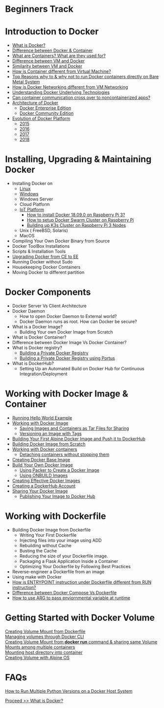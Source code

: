 # Beginners Track

# Introduction to Docker 

- [What is Docker?](https://github.com/collabnix/dockerlabs/blob/master/beginners/docker/what-is-docker.md)
- [Difference between Docker & Container](https://github.com/collabnix/dockerlabs/blob/master/beginners/docker/docker-vs-container.md)
- [What are Containers? What are they used for?](https://github.com/collabnix/dockerlabs/blob/master/beginners/linux-containers.md)
- [Difference between VM and Docker](https://github.com/collabnix/dockerlabs/blob/master/beginners/difference-docker-vm.md)
- [Similarity between VM and Docker](https://github.com/collabnix/dockerlabs/blob/master/beginners/similarity-vm-docker.md)
- [How is Container different from Virtual Machine?](https://github.com/collabnix/dockerlabs/blob/master/beginners/difference-vm-containers.md)
- [Top Reasons why to & why not to run Docker containers directly on Bare Metal System](https://github.com/collabnix/dockerlabs/blob/master/beginners/docker-on-bare-metal.md)
- [How is Docker Networking different from VM Networking](https://github.com/collabnix/dockerlabs/blob/master/beginners/difference-vmnetwork-docker-networking.md)
- [Understanding Docker Underlying Technologies]()
- [Can container communication cross over to noncontainerized apps?](https://github.com/collabnix/dockerlabs/blob/master/beginners/linux-comm-containers.md)
- [Architecture of Docker](https://github.com/collabnix/dockerlabs/blob/master/beginners/architecture-of-a-docker.md)
   - [Docker Enterprise Edition](https://github.com/collabnix/dockerlabs/blob/master/beginners/architecture-dockeree.md)
   - [Docker Community Edition](https://github.com/collabnix/dockerlabs/blob/master/beginners/arhcitecture-of-docker-ce.md)
- [Evolution of Docker Platform](https://github.com/collabnix/dockerlabs/blob/master/beginners/evolution-of-docker-platform.md)
   - [2015](https://github.com/collabnix/dockerlabs/blob/master/beginners/2015.md)
   - [2016](https://github.com/collabnix/dockerlabs/blob/master/beginners/2016.md)
   - [2017](https://github.com/collabnix/dockerlabs/blob/master/beginners/2017.md)
   - [2018](https://github.com/collabnix/dockerlabs/blob/master/beginners/2018.md)
             
# Installing, Upgrading & Maintaining Docker 

- Installing Docker on 
   - [Linux](https://github.com/collabnix/dockerlabs/tree/master/beginners/install)
   - [Windows](https://github.com/collabnix/dockerlabs/blob/master/beginners/install/windows/docker-desktop-for-windows/README.md)
   - Windows Server
   - Cloud Platform
   - [IoT Platform](https://github.com/collabnix/dockerlabs/tree/master/beginners/install/raspberrypi3)
     - [How to install Docker 18.09.0 on Raspberry Pi 3?](https://github.com/collabnix/dockerlabs/blob/master/beginners/install/raspberrypi3/README.md)
     - [How to setup Docker Swarm Cluster on Raspberry Pi](https://github.com/collabnix/dockerlabs/blob/master/beginners/install/raspberrypi3/setting-up-swarm-cluster.md)
     - [Building up K3s Cluster on Raspberry Pi 3 Nodes](https://github.com/collabnix/dockerlabs/blob/master/beginners/install/raspberrypi3/setting-up-k3s-cluster.md)
   - Unix ( FreeBSD, Solaris)  
   - MacOS
- Compiling Your Own Docker Binary from Source
- Docker ToolBox Installations
- Scripts & Installation Tools
- [Upgrading Docker from CE to EE](https://github.com/collabnix/dockerlabs/blob/master/beginners/upgrade-1809ce-1809ee/README.md)
- Running Docker without Sudo
- Housekeeping Docker Containers
- Moving Docker to different partition

# Docker Components

- Docker Server Vs Client Architecture
- Docker Daemon
  - How to open Docker Daemon to External world?
  - Docker Daemon runs as root. How can Docker be secure?
- What is a Docker Image?
  - Building Your own Docker Image from Scratch
- What is Docker Container?
- Difference between Docker Image Vs Docker Container?
- What is Docker registry?
  - [Building a Private Docker Registry](https://github.com/collabnix/dockerlabs/blob/master/beginners/build-private-docker-registry.md)
  - [Building a Private Docker Registry using Portus](https://github.com/collabnix/dockerlabs/blob/master/beginners/portus/README.md)
- What is DockerHub?
  - Setting Up an Automated Build on Docker Hub for Continuous Integration/Deployment
  
# Working with Docker Image & Container

- [Running Hello World Example](https://github.com/collabnix/dockerlabs/blob/master/beginners/helloworld/README.md)
- [Working with Docker Image](https://github.com/collabnix/dockerlabs/blob/master/beginners/workingwithdockerimage.md) 
  - [Saving Images and Containers as Tar Files for Sharing](https://github.com/collabnix/dockerlabs/blob/master/beginners/saving-images-as-tar/README.md) 
  - [Versioning an Image with Tags](https://github.com/collabnix/dockerlabs/blob/master/beginners/versioning-an-image-with-tags/README.md)
- [Building Your First Alpine Docker Image and Push it to DockerHub](https://github.com/collabnix/dockerlabs/blob/master/beginners/building-your-first-alpine-container.md)
- [Building Docker Image from Scratch](https://github.com/collabnix/dockerlabs/blob/master/beginners/building-docker-image-from-scratch.md)
- [Working with Docker containers](https://github.com/collabnix/dockerlabs/blob/master/beginners/working-with-docker-containers/README.md)
  - [Detaching containers without stopping them](https://github.com/collabnix/dockerlabs/blob/master/beginners/deatching-containers-without-stopping-them/README.md)
- [Creating Docker Base Image](https://github.com/collabnix/dockerlabs/blob/master/beginners/create-base-image.md)
- [Build Your Own Docker Image](https://github.com/collabnix/dockerlabs/blob/master/beginners/building-you-own-docker-image/README.md)
  - [Using Packer to Create a Docker Image](https://github.com/collabnix/dockerlabs/blob/master/beginners/using-packer-to-create-a-docker-image/README.md)
  - [Using ONBUILD Images](https://github.com/collabnix/dockerlabs/blob/master/beginners/using-onbuild-images/README.md)
- [Creating Effective Docker Images](https://github.com/collabnix/dockerlabs/blob/master/beginners/b300/b304-creating-effective-docker-images.md)
- [Creating a DockerHub Account](https://github.com/collabnix/dockerlabs/blob/master/beginners/creating-a-dockerhub-account/README.md)
- [Sharing Your Docker Image](https://github.com/collabnix/dockerlabs/blob/master/beginners/sharing-your-docker-image/README.md)
  -  [Publishing Your Image to Docker Hub](https://github.com/collabnix/dockerlabs/blob/master/beginners/publishing-your-image-to-docker-hub/README.md)

  
 # Working with Dockerfile
 
- Building Docker Image from Dockerfile
  - Writing Your First Dockerfile
  - Injecting files into your image using ADD
  - Rebuilding without Cache 
  - Busting the Cache 
  - Reducing the size of your Dockerfile image. 
  - Packaging a Flask Application Inside a Container 
  - Optimizing Your Dockerfile by Following Best Practices 
- Reverse-engineer a Dockerfile from an image
- Using make with Docker
- [How is ENTRYPOINT instruction under Dockerfile different from RUN instruction?](https://github.com/collabnix/dockerlabs/blob/master/beginners/dockerfile/entrypoint-vs-run.md)
- [Difference between Docker Compose Vs Dockerfile](https://github.com/collabnix/dockerlabs/blob/master/beginners/difference-compose-dockerfile.md)
- [How to use ARG to pass enviornmental variable at runtime](https://github.com/collabnix/dockerlabs/blob/master/beginners/dockerfile/arg-dockerfile-runtime.md)

# Getting Started with Docker Volume

[Creating Volume Mount from Dockerfile](https://github.com/collabnix/dockerlabs/blob/master/beginners/volume/create-a-volume-mount-from-dockerfile.md)<br>
[Managing volumes through Docker CLI](https://github.com/collabnix/dockerlabs/blob/master/beginners/volume/managing-volumes-via-docker-cli.md)<br>
[Creating Volume Mount from **docker run** command & sharing same Volume Mounts among multiple containers](https://github.com/collabnix/dockerlabs/blob/master/beginners/volume/creating-volume-mount-from-dockercli.md)<br>
[Mounting host directory into container](https://github.com/collabnix/dockerlabs/blob/master/beginners/volume/bind-mounts.md)<br>
[Creating Volume with Alpine OS](https://github.com/collabnix/dockerlabs/blob/master/beginners/volume/Creating%20Volume%20with%20alphine.md)<br>

# FAQs

[How to Run Multiple Python Versions on a Docker Host System]()
  




 [Proceed >> What is Docker?](https://github.com/collabnix/dockerlabs/blob/master/beginners/docker/what-is-docker.md)






